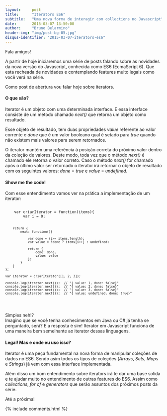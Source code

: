 ```yaml
---
layout:     post
title:      "Iterators ES6"
subtitle:   "Uma nova forma de interagir com collections no Javascript"
date:       2015-03-07 13:50:00
author:     "Bruno Belarmino"
header-img: "img/post-bg-05.jpg"
disqus-identifier: "2015-03-07-iterators-es6"
---
```


<p>Fala amigos!</p>

<p>
	A partir de hoje iniciaremos uma série de posts falando sobre as novidades da nova versão do Javascript, conhecida como ES6 (EcmaScript 6). Que esta recheada de novidades e contemplando features muito legais como você verá na série.
</p>

<p>
	Como post de abertura vou falar hoje sobre iterators.
</p>

<h4>O que são?</h4>

<p>
	Iterator é um objeto com uma determinada interface. E essa interface consiste de um método chamado <em>next()</em> que retorna um objeto como resultado.
	
</p>
<p>
	Esse objeto de resultado, tem duas propriedades <em>value</em> referente ao valor corrente e <em>done</em> que é um valor booleano qual é setado para <em>true</em> quando não existem mais valores para serem retornados.
</p>
<p>
	O iterator mantém uma referência à posição correta do próximo valor dentro da coleção de valores. Deste modo, toda vez que o método <em>next()</em> é chamado ele retorna o valor correto. Caso o método <em>next()</em> for chamado após o último valor ser retornado o iterator irá retornar o objeto de resultado com os seguintes valores:
	<em>done</em> = <em>true</em> e <em>value</em> = <em>undefined</em>.
</p>

<h4>Show me the code!</h4>

<p>
	Com esse entendimento vamos ver na prática a implementação de um iterator:
</p>
<pre>
<code>
	var criarIterator = function(items){
		var i = 0;

		return {
			next: function(){

				var done = (i>= items.length);
				var value = !done ? items[i++] : undefined;

				return {
					done: done,
					value: value
				};
			}
		}
	};

	var iterator = criarIterator([1, 2, 3]);

	console.log(iterator.next());  // "{ value: 1, done: false}"
	console.log(iterator.next());  // "{ value: 2, done: false}"
	console.log(iterator.next());  // "{ value: 3, done: false}"
	console.log(iterator.next());  // "{ value: undefined, done: true}"
</code>
</pre>

<p>
	Simples neh!?
	<br/>
	Imagino que se você tenha conhecimentos em Java ou C# já tenha se perguntado, será? E a resposta é sim! Iterator em Javascript funciona de uma maneira bem semelhante ao iterator dessas linguagens.
</p>

<h4>Legal! Mas e onde eu uso isso?</h4>

<p>
	Iterator é uma peça fundamental na nova forma de manipular coleções de dados no ES6. Sendo asim todos os tipos de coleções (<em>Arrays</em>, <em>Sets</em>, <em>Maps</em> e <em>Strings</em>) já vem com essa interface implementada.
</p>
<p>
	Além disso um bom entendimento sobre iterators irá te dar uma base solida e te ajudar muito no entendimento de outras features do ES6. Assim como <em>collections</em>, <em>for of</em> e <em>generators</em> que serão assuntos dos próximos posts da série.  
</p>
<p>
	Até a próxima!
</p>

<script type="text/javascript">
var disqus_identifier = "2015-03-07-iterators-es6";
var disqus_title = 'Iterators ES6';
</script>

{% include comments.html %}